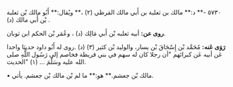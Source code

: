 ٥٧٣٠ -** د:** مالك بن ثعلبة بن أَبي مالك القرظي (٢) ،** ويُقال:** أَبُو مالك بْن ثعلبة بْن أَبي مالك (د) .

**روى عن:** أبيه ثعلبه بْن أَبي مَالِك (د) ، وعُمَر بْن الحكم ابن ثوبان.

**رَوَى عَنه:** مُحَمَّد بْن إِسْحَاقَ بْن يسار، والوليد بْن كثير (٣) (د) .روى له أَبُو داود حديثا واحدا عَن أبيه عَن كبرائهم "أن رجلا كان له سهم في بني قريظة فخاصم إلى رَسُول اللَّهِ صلى الله عليه وسَلَّمَ ... (١) "الحديث.

• مالك بْن جعشم.** هو:** ما لم بْن مالك بْن جعشم. يأتي.